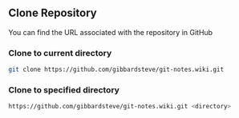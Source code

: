 ## Clone Repository
You can find the URL associated with the repository in GitHub

### Clone to current directory
```bash
git clone https://github.com/gibbardsteve/git-notes.wiki.git
```

### Clone to specified directory
```bash
https://github.com/gibbardsteve/git-notes.wiki.git <directory>
```
